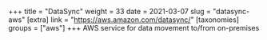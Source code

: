 +++
title = "DataSync"
weight = 33
date = 2021-03-07
slug = "datasync-aws"
[extra]
link = "https://aws.amazon.com/datasync/"
[taxonomies]
groups = ["aws"]
+++
AWS service for data movement to/from on-premises

